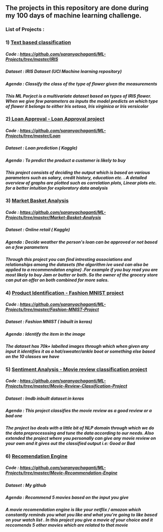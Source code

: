 ## The projects in this repository are done during my 100 days of machine learning challenge. 

### List of Projects : 

###  1) <ins> Text based classification </ins>

##### Code : https://github.com/saranyachaganti/ML-Projects/tree/master/IRIS
##### Dataset : IRIS Dataset (UCI Machine learning repository)
##### Agenda : Classify the class of the type of flower given the measurements
##### This ML Porject is a multivariate dataset based on types of IRIS flower. When we give few parameters as inputs the model predicts on which type of flower it belongs to either Iris setosa, Iris virginica or Iris versicolor

### 2)<ins> Loan Approval - Loan Approval project </ins>

##### Code : https://github.com/saranyachaganti/ML-Projects/tree/master/Loan
##### Dataset : Loan prediction ( Kaggle)
##### Agenda : To predict the product a customer is likely to buy
##### This project consists of deciding the output which is based on various parameters such as salary, credit history, education etc. . A detailed overview of graphs are plotted such as correlation plots, Linear plots etc. for a better intuition for exploratory data analysis

### 3) <ins> Market Basket Analysis </ins>

##### Code : https://github.com/saranyachaganti/ML-Projects/tree/master/Market-Basket-Analysis
##### Dataset : Online retail ( Kaggle)
##### Agenda : Decide weather the person's loan can be approved or not based on a few parameters
##### Through this project you can find intresting associations and relationships among the datasets (the algorithm ive used can also be applied to a  recommendaton engine) .For example if you buy read you are most likely to buy Jam or butter or both. So the owner of the grocery store can put an offer on both combined for more sales. 

### 4) <ins> Product Identification - Fashion MNIST project </ins>

##### Code : https://github.com/saranyachaganti/ML-Projects/tree/master/Fashion-MNIST-Project
##### Dataset : Fashion MNIST ( Inbuilt in keras)
##### Agenda : Identify the item in the image
##### The dataset has 70k+ labelled images through which when given any input it identifies it as a hat/sweater/ankle boot or something else based on the 10 classes we have 

### 5) <ins> Sentiment Analysis - Movie review classification project </ins>

##### Code : https://github.com/saranyachaganti/ML-Projects/tree/master/Movie-Review-Classification-Project
##### Dataset : Imdb inbuilt dataset in keras
##### Agenda : This project classifies the movie review as a good review or a bad one
##### The project lso deals with a little bit of NLP domain through which we do the data preprocesssing and tune the data according to our needs. Also extended the project where you personally can give any movie review on your own and it gives out the classified output i.e: Good or Bad

### 6) <ins> Recomendation Engine </ins>

##### Code : https://github.com/saranyachaganti/ML-Projects/tree/master/Movie-Recommendation-Engine
##### Dataset : My github
##### Agenda : Recommend 5 movies based on the input you give
##### A movie recomendation engine is like your netflix / amazon which constantly reminds you what you like and what you're going to like based on your watch list . In this project you give a movie of your choice and it reccomends 5 other movies which are related to that movie
